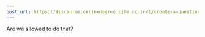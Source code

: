 ```yaml
---
post_url: https://discourse.onlinedegree.iitm.ac.in/t/create-a-question-solving-groups-for-roe/168567/2
---
```

Are we allowed to do that?